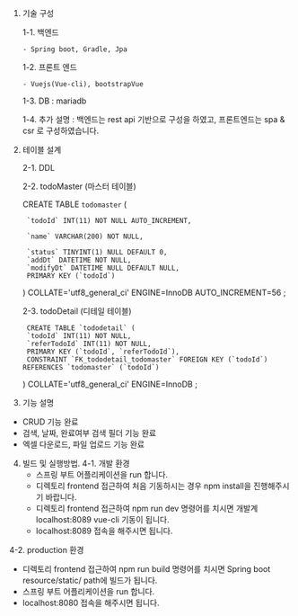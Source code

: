 1. 기술 구성

    1-1. 백엔드
 
       - Spring boot, Gradle, Jpa
   
    1-2. 프론트 엔드
 
       - Vuejs(Vue-cli), bootstrapVue
   
    1-3. DB : mariadb

    1-4. 추가 설명 : 백엔드는 rest api 기반으로 구성을 하였고, 프론트엔드는 spa & csr 로 구성하였습니다.

2. 테이블 설계

    2-1. DDL
 
    2-2. todoMaster (마스터 테이블)
 
	CREATE TABLE `todomaster` (
	
		`todoId` INT(11) NOT NULL AUTO_INCREMENT,
		
		`name` VARCHAR(200) NOT NULL,
		
		`status` TINYINT(1) NULL DEFAULT 0,
		`addDt` DATETIME NOT NULL,
		`modifyDt` DATETIME NULL DEFAULT NULL,
		PRIMARY KEY (`todoId`)
	)
	COLLATE='utf8_general_ci'
	ENGINE=InnoDB
	AUTO_INCREMENT=56
	;
 
    2-3. todoDetail (디테일 테이블)
    
        CREATE TABLE `tododetail` (
		`todoId` INT(11) NOT NULL,
		`referTodoId` INT(11) NOT NULL,
		PRIMARY KEY (`todoId`, `referTodoId`),
		CONSTRAINT `FK_tododetail_todomaster` FOREIGN KEY (`todoId`) REFERENCES `todomaster` (`todoId`)
	)
	COLLATE='utf8_general_ci'
	ENGINE=InnoDB
	;
	
3. 기능 설명
 - CRUD 기능 완료
 - 검색, 날짜, 완료여부 검색 필더 기능 완료
 - 엑셀 다운로드, 파일 업로드 기능 완료
 
4. 빌드 및 실행방법.
 4-1. 개발 환경
   - 스프링 부트 어플리케이션을 run 합니다.
   - 디렉토리 frontend 접근하여 처음 기동하시는 경우 npm install을 진행해주시기 바랍니다.
   - 디렉토리 frontend 접근하여 npm run dev 명령어를 치시면 개발계 localhost:8089 vue-cli 기동이 됩니다.
   - localhost:8089 접속을 해주시면 됩니다.
   
 4-2. production 환경
   - 디렉토리 frontend 접근하여 npm run build 명령어를 치시면 Spring boot resource/static/ path에 빌드가 됩니다.
   - 스프링 부트 어플리케이션을 run 합니다.
   - localhost:8080 접속을 해주시면 됩니다.
